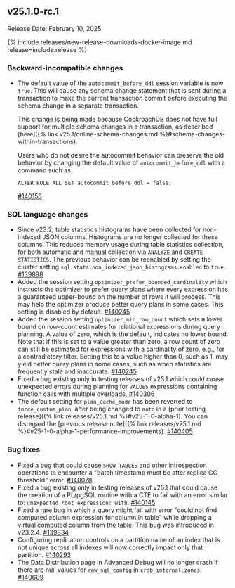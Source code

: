 ## v25.1.0-rc.1

Release Date: February 10, 2025

{% include releases/new-release-downloads-docker-image.md release=include.release %}

<h3 id="v25-1-0-rc-1-backward-incompatible-changes">Backward-incompatible changes</h3>

- The default value of the `autocommit_before_ddl` session variable is now `true`. This will cause any schema change statement that is sent during a transaction to make the current transaction commit before executing the schema change in a separate transaction.

    This change is being made because CockroachDB does not have full support for multiple schema changes in a transaction, as described [here]({% link v25.1/online-schema-changes.md %}#schema-changes-within-transactions).

    Users who do not desire the autocommit behavior can preserve the old behavior by changing the default value of `autocommit_before_ddl` with a command such as

    ``` ALTER ROLE ALL SET autocommit_before_ddl = false; ``` 
  
    [#140156][#140156]

<h3 id="v25-1-0-rc-1-sql-language-changes">SQL language changes</h3>

- Since v23.2, table statistics histograms have been collected for non-indexed JSON columns. Histograms are no longer collected for these columns. This reduces memory usage during table statistics collection, for both automatic and manual collection via `ANALYZE` and `CREATE STATISTICS`. The previous behavior can be reenabled by setting the cluster setting `sql.stats.non_indexed_json_histograms.enabled` to `true`. [#139898][#139898]
- Added the session setting `optimizer_prefer_bounded_cardinality` which instructs the optimizer to prefer query plans where every expression has a guaranteed upper-bound on the number of rows it will process. This may help the optimizer produce better query plans in some cases. This setting is disabled by default. [#140245][#140245]
- Added the session setting `optimizer_min_row_count` which sets a lower bound on row-count estimates for relational expressions during query planning. A value of zero, which is the default, indicates no lower bound. Note that if this is set to a value greater than zero, a row count of zero can still be estimated for expressions with a cardinality of zero, e.g., for a contradictory filter. Setting this to a value higher than 0, such as 1, may yield better query plans in some cases, such as when statistics are frequently stale and inaccurate. [#140245][#140245]
- Fixed a bug existing only in testing releases of v25.1 which could cause unexpected errors during planning for `VALUES` expressions containing function calls with multiple overloads. [#140306][#140306]
- The default setting for `plan_cache_mode` has been reverted to `force_custom_plan`, after being changed to `auto` in a [prior testing release]({% link releases/v25.1.md %}#v25-1-0-alpha-1). You can disregard the [previous release note]({% link releases/v25.1.md %}#v25-1-0-alpha-1-performance-improvements). [#140405][#140405]

<h3 id="v25-1-0-rc-1-bug-fixes">Bug fixes</h3>

- Fixed a bug that could cause `SHOW TABLES` and other introspection operations to encounter a "batch timestamp must be after replica GC threshold" error. [#140078][#140078]
- Fixed a bug existing only in testing releases of v25.1 that could cause the creation of a PL/pgSQL routine with a CTE to fail with an error similar to: `unexpected root expression: with`. [#140145][#140145]
- Fixed a rare bug in which a query might fail with error "could not find computed column expression for column in table" while dropping a virtual computed column from the table. This bug was introduced in v23.2.4. [#139834][#139834]
- Configuring replication controls on a partition name of an index that is not unique across all indexes will now correctly impact only that partition. [#140293][#140293]
- The Data Distribution page in Advanced Debug will no longer crash if there are null values for `raw_sql_config` in `crdb_internal.zones`. [#140609][#140609]

[#139834]: https://github.com/cockroachdb/cockroach/pull/139834
[#139898]: https://github.com/cockroachdb/cockroach/pull/139898
[#140078]: https://github.com/cockroachdb/cockroach/pull/140078
[#140089]: https://github.com/cockroachdb/cockroach/pull/140089
[#140145]: https://github.com/cockroachdb/cockroach/pull/140145
[#140156]: https://github.com/cockroachdb/cockroach/pull/140156
[#140245]: https://github.com/cockroachdb/cockroach/pull/140245
[#140252]: https://github.com/cockroachdb/cockroach/pull/140252
[#140293]: https://github.com/cockroachdb/cockroach/pull/140293
[#140306]: https://github.com/cockroachdb/cockroach/pull/140306
[#140405]: https://github.com/cockroachdb/cockroach/pull/140405
[#140609]: https://github.com/cockroachdb/cockroach/pull/140609
[2ea91e321]: https://github.com/cockroachdb/cockroach/commit/2ea91e321
[62c075413]: https://github.com/cockroachdb/cockroach/commit/62c075413
[76944423e]: https://github.com/cockroachdb/cockroach/commit/76944423e
